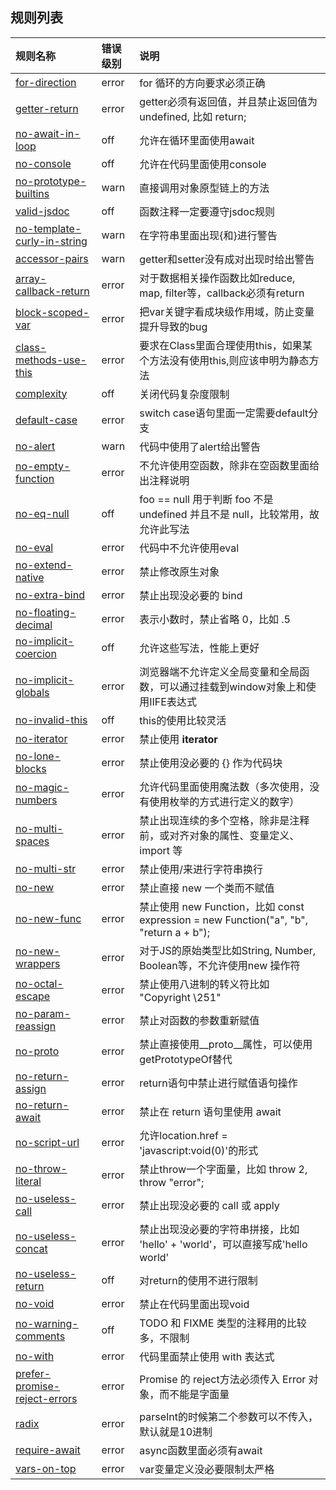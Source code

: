 ## 规则列表

| 规则名称        | 错误级别           | 说明  |
| :------------- |:-------------| :-----|
| [for-direction](https://eslint.org/docs/rules/for-direction) | error | for 循环的方向要求必须正确 |
| [getter-return](https://eslint.org/docs/rules/getter-return)      | error | getter必须有返回值，并且禁止返回值为undefined, 比如 return;  |
| [no-await-in-loop](https://eslint.org/docs/rules/no-await-in-loop)| off | 允许在循环里面使用await |
| [no-console](https://eslint.org/docs/rules/no-console) | off | 允许在代码里面使用console |
| [no-prototype-builtins](https://eslint.org/docs/rules/no-prototype-builtins) | warn | 直接调用对象原型链上的方法 |
| [valid-jsdoc](https://eslint.org/docs/rules/valid-jsdoc) | off | 函数注释一定要遵守jsdoc规则 |
| [no-template-curly-in-string](https://eslint.org/docs/rules/no-template-curly-in-string) | warn | 在字符串里面出现{和}进行警告 |
| [accessor-pairs](https://eslint.org/docs/rules/accessor-pairs) | warn | getter和setter没有成对出现时给出警告 |
| [array-callback-return](https://eslint.org/docs/rules/array-callback-return) | error | 对于数据相关操作函数比如reduce, map, filter等，callback必须有return |
| [block-scoped-var](https://eslint.org/docs/rules/block-scoped-var) | error | 把var关键字看成块级作用域，防止变量提升导致的bug |
| [class-methods-use-this](https://eslint.org/docs/rules/class-methods-use-this) | error | 要求在Class里面合理使用this，如果某个方法没有使用this,则应该申明为静态方法 |
| [complexity](https://eslint.org/docs/rules/complexity) | off | 关闭代码复杂度限制 |
| [default-case](https://eslint.org/docs/rules/default-case) | error | switch case语句里面一定需要default分支 |
| [no-alert](https://eslint.org/docs/rules/no-alert) | warn | 代码中使用了alert给出警告 |
| [no-empty-function](https://eslint.org/docs/rules/no-empty-function) | error | 不允许使用空函数，除非在空函数里面给出注释说明 |
| [no-eq-null](https://eslint.org/docs/rules/no-eq-null)| off | foo == null 用于判断 foo 不是 undefined 并且不是 null，比较常用，故允许此写法|
| [no-eval](https://eslint.org/docs/rules/no-eval)| error | 代码中不允许使用eval |
| [no-extend-native](https://eslint.org/docs/rules/no-extend-native) | error | 禁止修改原生对象 |
| [no-extra-bind](https://eslint.org/docs/rules/no-extra-bind) | error | 禁止出现没必要的 bind |
| [no-floating-decimal](https://eslint.org/docs/rules/no-floating-decimal) | error | 表示小数时，禁止省略 0，比如 .5 |
| [no-implicit-coercion](https://eslint.org/docs/rules/no-implicit-coercion) | off | 允许这些写法，性能上更好 |
| [no-implicit-globals](https://eslint.org/docs/rules/no-implicit-globals) | error | 浏览器端不允许定义全局变量和全局函数，可以通过挂载到window对象上和使用IIFE表达式 |
| [no-invalid-this](https://eslint.org/docs/rules/no-invalid-this) | off | this的使用比较灵活 |
| [no-iterator](https://eslint.org/docs/rules/no-iterator) | error | 禁止使用 __iterator__ |
| [no-lone-blocks](https://eslint.org/docs/rules/no-lone-blocks) | error | 禁止使用没必要的 {} 作为代码块 |
| [no-magic-numbers](https://eslint.org/docs/rules/no-magic-numbers) | error | 允许代码里面使用魔法数（多次使用，没有使用枚举的方式进行定义的数字） |
| [no-multi-spaces](https://eslint.org/docs/rules/no-multi-spaces) | error | 禁止出现连续的多个空格，除非是注释前，或对齐对象的属性、变量定义、import 等 |
| [no-multi-str](https://eslint.org/docs/rules/no-multi-str) | error | 禁止使用/来进行字符串换行 |
| [no-new](https://eslint.org/docs/rules/no-new) | error | 禁止直接 new 一个类而不赋值 |
| [no-new-func](https://eslint.org/docs/rules/no-new-func) | error | 禁止使用 new Function，比如 const expression = new Function("a", "b", "return a + b"); |
| [no-new-wrappers](https://eslint.org/docs/rules/no-new-wrappers) | error | 对于JS的原始类型比如String, Number, Boolean等，不允许使用new 操作符 |
| [no-octal-escape](https://eslint.org/docs/rules/no-octal-escape) | error | 禁止使用八进制的转义符比如 "Copyright \251" |
| [no-param-reassign](https://eslint.org/docs/rules/no-param-reassign) | error |禁止对函数的参数重新赋值 |
| [no-proto](https://eslint.org/docs/rules/no-proto) | error | 禁止直接使用__proto__属性，可以使用getPrototypeOf替代 |
| [no-return-assign](https://eslint.org/docs/rules/no-return-assign) | error | return语句中禁止进行赋值语句操作 |
| [no-return-await](https://eslint.org/docs/rules/no-return-await) | error | 禁止在 return 语句里使用 await |
| [no-script-url](https://eslint.org/docs/rules/no-script-url) | error | 允许location.href = 'javascript:void(0)'的形式 |
| [no-throw-literal](https://eslint.org/docs/rules/no-throw-literal) | error | 禁止throw一个字面量，比如 throw 2, throw "error"; |
| [no-useless-call](https://eslint.org/docs/rules/no-useless-call) | error | 禁止出现没必要的 call 或 apply |
| [no-useless-concat](https://eslint.org/docs/rules/no-useless-concat) | error | 禁止出现没必要的字符串拼接，比如 'hello' + 'world'，可以直接写成'hello world' |
| [no-useless-return](https://eslint.org/docs/rules/no-useless-return) | off | 对return的使用不进行限制 |
| [no-void](https://eslint.org/docs/rules/no-void) | error | 禁止在代码里面出现void |
| [no-warning-comments](https://eslint.org/docs/rules/no-warning-comments) | off | TODO 和 FIXME 类型的注释用的比较多，不限制 |
| [no-with](https://eslint.org/docs/rules/no-with) | error | 代码里面禁止使用 with 表达式 |
| [prefer-promise-reject-errors](https://eslint.org/docs/rules/prefer-promise-reject-errors) | error | Promise 的 reject方法必须传入 Error 对象，而不能是字面量 |
| [radix](https://eslint.org/docs/rules/radix) | error | parseInt的时候第二个参数可以不传入，默认就是10进制 |
| [require-await](https://eslint.org/docs/rules/require-await) | error | async函数里面必须有await |
| [vars-on-top](https://eslint.org/docs/rules/vars-on-top) | error | var变量定义没必要限制太严格 |
